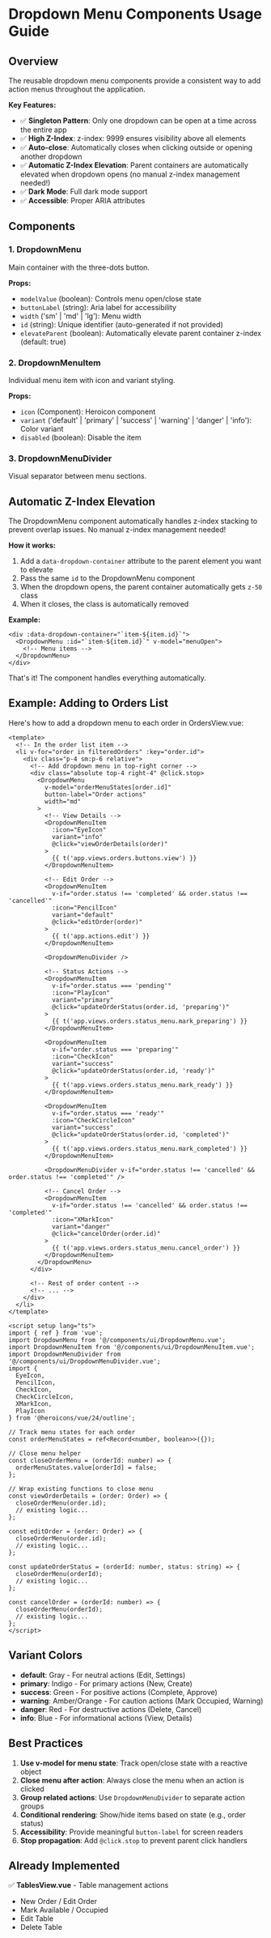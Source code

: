 # Dropdown Menu Components Usage Guide

## Overview
The reusable dropdown menu components provide a consistent way to add action menus throughout the application.

**Key Features:**
- ✅ **Singleton Pattern**: Only one dropdown can be open at a time across the entire app
- ✅ **High Z-Index**: z-index: 9999 ensures visibility above all elements
- ✅ **Auto-close**: Automatically closes when clicking outside or opening another dropdown
- ✅ **Automatic Z-Index Elevation**: Parent containers are automatically elevated when dropdown opens (no manual z-index management needed!)
- ✅ **Dark Mode**: Full dark mode support
- ✅ **Accessible**: Proper ARIA attributes

## Components

### 1. DropdownMenu
Main container with the three-dots button.

**Props:**
- `modelValue` (boolean): Controls menu open/close state
- `buttonLabel` (string): Aria label for accessibility
- `width` ('sm' | 'md' | 'lg'): Menu width
- `id` (string): Unique identifier (auto-generated if not provided)
- `elevateParent` (boolean): Automatically elevate parent container z-index (default: true)

### 2. DropdownMenuItem
Individual menu item with icon and variant styling.

**Props:**
- `icon` (Component): Heroicon component
- `variant` ('default' | 'primary' | 'success' | 'warning' | 'danger' | 'info'): Color variant
- `disabled` (boolean): Disable the item

### 3. DropdownMenuDivider
Visual separator between menu sections.

## Automatic Z-Index Elevation

The DropdownMenu component automatically handles z-index stacking to prevent overlap issues. No manual z-index management needed!

**How it works:**
1. Add a `data-dropdown-container` attribute to the parent element you want to elevate
2. Pass the same `id` to the DropdownMenu component
3. When the dropdown opens, the parent container automatically gets `z-50` class
4. When it closes, the class is automatically removed

**Example:**
```vue
<div :data-dropdown-container="`item-${item.id}`">
  <DropdownMenu :id="`item-${item.id}`" v-model="menuOpen">
    <!-- Menu items -->
  </DropdownMenu>
</div>
```

That's it! The component handles everything automatically.

## Example: Adding to Orders List

Here's how to add a dropdown menu to each order in OrdersView.vue:

```vue
<template>
  <!-- In the order list item -->
  <li v-for="order in filteredOrders" :key="order.id">
    <div class="p-4 sm:p-6 relative">
      <!-- Add dropdown menu in top-right corner -->
      <div class="absolute top-4 right-4" @click.stop>
        <DropdownMenu
          v-model="orderMenuStates[order.id]"
          button-label="Order actions"
          width="md"
        >
          <!-- View Details -->
          <DropdownMenuItem
            :icon="EyeIcon"
            variant="info"
            @click="viewOrderDetails(order)"
          >
            {{ t('app.views.orders.buttons.view') }}
          </DropdownMenuItem>
          
          <!-- Edit Order -->
          <DropdownMenuItem
            v-if="order.status !== 'completed' && order.status !== 'cancelled'"
            :icon="PencilIcon"
            variant="default"
            @click="editOrder(order)"
          >
            {{ t('app.actions.edit') }}
          </DropdownMenuItem>
          
          <DropdownMenuDivider />
          
          <!-- Status Actions -->
          <DropdownMenuItem
            v-if="order.status === 'pending'"
            :icon="PlayIcon"
            variant="primary"
            @click="updateOrderStatus(order.id, 'preparing')"
          >
            {{ t('app.views.orders.status_menu.mark_preparing') }}
          </DropdownMenuItem>
          
          <DropdownMenuItem
            v-if="order.status === 'preparing'"
            :icon="CheckIcon"
            variant="success"
            @click="updateOrderStatus(order.id, 'ready')"
          >
            {{ t('app.views.orders.status_menu.mark_ready') }}
          </DropdownMenuItem>
          
          <DropdownMenuItem
            v-if="order.status === 'ready'"
            :icon="CheckCircleIcon"
            variant="success"
            @click="updateOrderStatus(order.id, 'completed')"
          >
            {{ t('app.views.orders.status_menu.mark_completed') }}
          </DropdownMenuItem>
          
          <DropdownMenuDivider v-if="order.status !== 'cancelled' && order.status !== 'completed'" />
          
          <!-- Cancel Order -->
          <DropdownMenuItem
            v-if="order.status !== 'cancelled' && order.status !== 'completed'"
            :icon="XMarkIcon"
            variant="danger"
            @click="cancelOrder(order.id)"
          >
            {{ t('app.views.orders.status_menu.cancel_order') }}
          </DropdownMenuItem>
        </DropdownMenu>
      </div>
      
      <!-- Rest of order content -->
      <!-- ... -->
    </div>
  </li>
</template>

<script setup lang="ts">
import { ref } from 'vue';
import DropdownMenu from '@/components/ui/DropdownMenu.vue';
import DropdownMenuItem from '@/components/ui/DropdownMenuItem.vue';
import DropdownMenuDivider from '@/components/ui/DropdownMenuDivider.vue';
import {
  EyeIcon,
  PencilIcon,
  CheckIcon,
  CheckCircleIcon,
  XMarkIcon,
  PlayIcon
} from '@heroicons/vue/24/outline';

// Track menu states for each order
const orderMenuStates = ref<Record<number, boolean>>({});

// Close menu helper
const closeOrderMenu = (orderId: number) => {
  orderMenuStates.value[orderId] = false;
};

// Wrap existing functions to close menu
const viewOrderDetails = (order: Order) => {
  closeOrderMenu(order.id);
  // existing logic...
};

const editOrder = (order: Order) => {
  closeOrderMenu(order.id);
  // existing logic...
};

const updateOrderStatus = (orderId: number, status: string) => {
  closeOrderMenu(orderId);
  // existing logic...
};

const cancelOrder = (orderId: number) => {
  closeOrderMenu(orderId);
  // existing logic...
};
</script>
```

## Variant Colors

- **default**: Gray - For neutral actions (Edit, Settings)
- **primary**: Indigo - For primary actions (New, Create)
- **success**: Green - For positive actions (Complete, Approve)
- **warning**: Amber/Orange - For caution actions (Mark Occupied, Warning)
- **danger**: Red - For destructive actions (Delete, Cancel)
- **info**: Blue - For informational actions (View, Details)

## Best Practices

1. **Use v-model for menu state**: Track open/close state with a reactive object
2. **Close menu after action**: Always close the menu when an action is clicked
3. **Group related actions**: Use `DropdownMenuDivider` to separate action groups
4. **Conditional rendering**: Show/hide items based on state (e.g., order status)
5. **Accessibility**: Provide meaningful `button-label` for screen readers
6. **Stop propagation**: Add `@click.stop` to prevent parent click handlers

## Already Implemented

✅ **TablesView.vue** - Table management actions
- New Order / Edit Order
- Mark Available / Occupied
- Edit Table
- Delete Table
